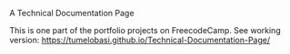 A Technical Documentation Page

This is one part of the portfolio projects on FreecodeCamp.
See working version:
https://tumelobasi.github.io/Technical-Documentation-Page/
